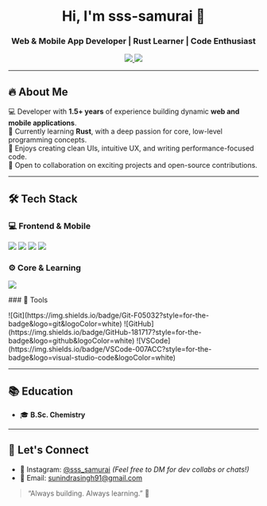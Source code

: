 <h1 align="center">Hi, I'm sss-samurai 👋</h1>
<h3 align="center">Web & Mobile App Developer | Rust Learner | Code Enthusiast</h3>

<p align="center">
  <a href="https://instagram.com/sss_samurai" target="_blank">
    <img src="https://img.shields.io/badge/Instagram-@sss__samurai-E4405F?style=for-the-badge&logo=instagram&logoColor=white" />
  </a>
  <a href="mailto:sunindrasingh91@gmail.com">
    <img src="https://img.shields.io/badge/Gmail-sunindrasingh91@gmail.com-D14836?style=for-the-badge&logo=gmail&logoColor=white" />
  </a>
</p>

---

## 🔥 About Me

💻 Developer with **1.5+ years** of experience building dynamic **web and mobile applications**.  
🦀 Currently learning **Rust**, with a deep passion for core, low-level programming concepts.  
📱 Enjoys creating clean UIs, intuitive UX, and writing performance-focused code.  
🤝 Open to collaboration on exciting projects and open-source contributions.

---

## 🛠 Tech Stack

### 💻 Frontend & Mobile
<p>
  <img src="https://img.shields.io/badge/TypeScript-3178C6?style=for-the-badge&logo=typescript&logoColor=white" />
  <img src="https://img.shields.io/badge/JavaScript-F7DF1E?style=for-the-badge&logo=javascript&logoColor=black" />
  <img src="https://img.shields.io/badge/React-20232A?style=for-the-badge&logo=react&logoColor=61DAFB" />
  <img src="https://img.shields.io/badge/Flutter-02569B?style=for-the-badge&logo=flutter&logoColor=white" />
</p>

### ⚙️ Core & Learning
<p>
  <img src="https://img.shields.io/badge/Rust-000000?style=for-the-badge&logo=rust&logoColor=white" />
</p>
### 🧰 Tools
<p>
![Git](https://img.shields.io/badge/Git-F05032?style=for-the-badge&logo=git&logoColor=white)  
![GitHub](https://img.shields.io/badge/GitHub-181717?style=for-the-badge&logo=github&logoColor=white)  
![VSCode](https://img.shields.io/badge/VSCode-007ACC?style=for-the-badge&logo=visual-studio-code&logoColor=white)
</p>


---

## 📚 Education

- 🎓 **B.Sc. Chemistry** 

---

## 💬 Let's Connect

- 📸 Instagram: [@sss_samurai](https://instagram.com/sss_samurai) _(Feel free to DM for dev collabs or chats!)_  
- 📧 Email: sunindrasingh91@gmail.com  

> “Always building. Always learning.” 🚀
